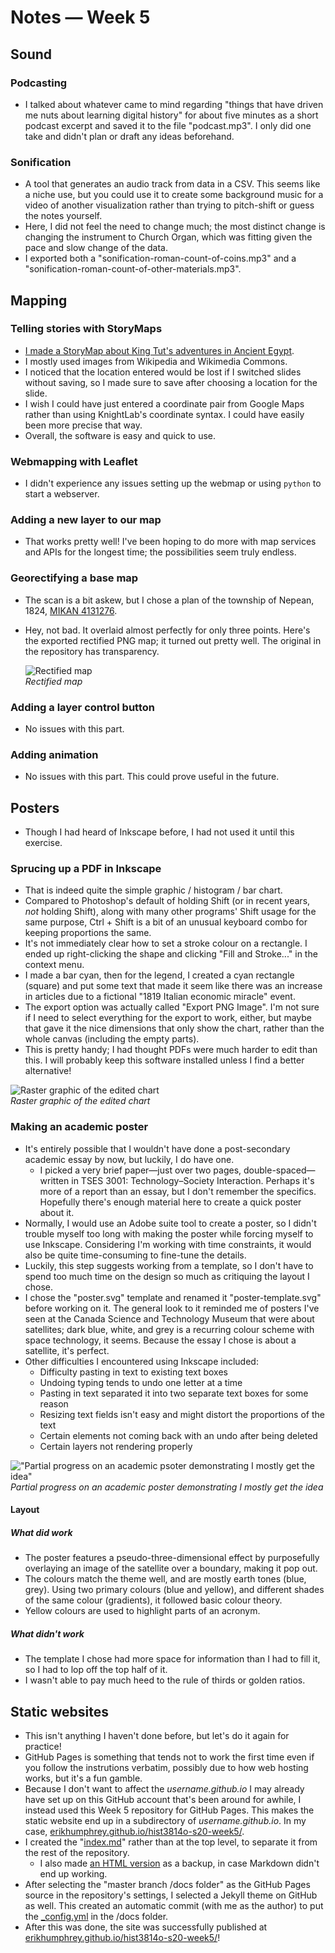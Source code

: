 # Notes — Week 5

## Sound

### Podcasting

* I talked about whatever came to mind regarding "things that have driven me nuts about learning digital history" for about five minutes as a short podcast excerpt and saved it to the file "podcast.mp3". I only did one take and didn't plan or draft any ideas beforehand.

### Sonification

* A tool that generates an audio track from data in a CSV. This seems like a niche use, but you could use it to create some background music for a video of another visualization rather than trying to pitch-shift or guess the notes yourself.
* Here, I did not feel the need to change much; the most distinct change is changing the instrument to Church Organ, which was fitting given the pace and slow change of the data.
* I exported both a "sonification-roman-count-of-coins.mp3" and a "sonification-roman-count-of-other-materials.mp3".

## Mapping

### Telling stories with StoryMaps

* [I made a StoryMap about King Tut's adventures in Ancient Egypt](https://uploads.knightlab.com/storymapjs/d1b23d0d71274aab66568347ebc8e1d4/demo-story-map/index.html).
* I mostly used images from Wikipedia and Wikimedia Commons.
* I noticed that the location entered would be lost if I switched slides without saving, so I made sure to save after choosing a location for the slide.
* I wish I could have just entered a coordinate pair from Google Maps rather than using KnightLab's coordinate syntax. I could have easily been more precise that way.
* Overall, the software is easy and quick to use.

### Webmapping with Leaflet

* I didn't experience any issues setting up the webmap or using `python` to start a webserver.

### Adding a new layer to our map

* That works pretty well! I've been hoping to do more with map services and APIs for the longest time; the possibilities seem truly endless.

### Georectifying a base map

* The scan is a bit askew, but I chose a plan of the township of Nepean, 1824, [MIKAN 4131276](http://collectionscanada.gc.ca/ourl/res.php?url_ver=Z39.88-2004&url_tim=2020-06-16T21%3A37%3A12Z&url_ctx_fmt=info%3Aofi%2Ffmt%3Akev%3Amtx%3Actx&rft_dat=4131276&rfr_id=info%3Asid%2Fcollectionscanada.gc.ca%3Apam&lang=eng). 
* Hey, not bad. It overlaid almost perfectly for only three points. Here's the exported rectified PNG map; it turned out pretty well. The original in the repository has transparency.

  ![Rectified map](https://i.imgur.com/FqFwCZH.jpg "Rectified map")  
  *Rectified map*

### Adding a layer control button

* No issues with this part.

### Adding animation

* No issues with this part. This could prove useful in the future.

## Posters

* Though I had heard of Inkscape before, I had not used it until this exercise.

### Sprucing up a PDF in Inkscape

* That is indeed quite the simple graphic / histogram / bar chart.
* Compared to Photoshop's default of holding Shift (or in recent years, *not* holding Shift), along with many other programs' Shift usage for the same purpose, Ctrl + Shift is a bit of an unusual keyboard combo for keeping proportions the same.
* It's not immediately clear how to set a stroke colour on a rectangle. I ended up right-clicking the shape and clicking "Fill and Stroke..." in the context menu.
* I made a bar cyan, then for the legend, I created a cyan rectangle (square) and put some text that made it seem like there was an increase in articles due to a fictional "1819 Italian economic miracle" event.
* The export option was actually called "Export PNG Image". I'm not sure if I need to select everything for the export to work, either, but maybe that gave it the nice dimensions that only show the chart, rather than the whole canvas (including the empty parts).
* This is pretty handy; I had thought PDFs were much harder to edit than this. I will probably keep this software installed unless I find a better alternative!

![Raster graphic of the edited chart](https://i.imgur.com/ofyssWT.png "Raster graphic of the edited chart")  
*Raster graphic of the edited chart*

### Making an academic poster

* It's entirely possible that I wouldn't have done a post-secondary academic essay by now, but luckily, I do have one.
  * I picked a very brief paper—just over two pages, double-spaced—written in TSES 3001: Technology–Society Interaction. Perhaps it's more of a report than an essay, but I don't remember the specifics. Hopefully there's enough material here to create a quick poster about it. 
* Normally, I would use an Adobe suite tool to create a poster, so I didn't trouble myself too long with making the poster while forcing myself to use Inkscape. Considering I'm working with time constraints, it would also be quite time-consuming to fine-tune the details.
* Luckily, this step suggests working from a template, so I don't have to spend too much time on the design so much as critiquing the layout I chose.
* I chose the "poster.svg" template and renamed it "poster-template.svg" before working on it. The general look to it reminded me of posters I've seen at the Canada Science and Technology Museum that were about satellites; dark blue, white, and grey is a recurring colour scheme with space technology, it seems. Because the essay I chose is about a satellite, it's perfect.
* Other difficulties I encountered using Inkscape included:
  * Difficulty pasting in text to existing text boxes
  * Undoing typing tends to undo one letter at a time
  * Pasting in text separated it into two separate text boxes for some reason
  * Resizing text fields isn't easy and might distort the proportions of the text
  * Certain elements not coming back with an undo after being deleted
  * Certain layers not rendering properly

!["Partial progress on an academic psoter demonstrating I mostly get the idea"](https://i.imgur.com/V2BgdUW.jpg "Partial progress on an academic poster demonstrating I mostly get the idea")
*Partial progress on an academic poster demonstrating I mostly get the idea*

#### Layout

##### What did work

* The poster features a pseudo-three-dimensional effect by purposefully overlaying an image of the satellite over a boundary, making it pop out.
* The colours match the theme well, and are mostly earth tones (blue, grey). Using two primary colours (blue and yellow), and different shades of the same colour (gradients), it followed basic colour theory.
* Yellow colours are used to highlight parts of an acronym.

##### What didn't work

* The template I chose had more space for information than I had to fill it, so I had to lop off the top half of it.
* I wasn't able to pay much heed to the rule of thirds or golden ratios.

## Static websites

* This isn't anything I haven't done before, but let's do it again for practice!
* GitHub Pages is something that tends not to work the first time even if you follow the instrutions verbatim, possibly due to how web hosting works, but it's a fun gamble.
* Because I don't want to affect the *username.github.io* I may already have set up on this GitHub account that's been around for awhile, I instead used this Week 5 repository for GitHub Pages. This makes the static website end up in a subdirectory of *username.github.io*. In my case, [erikhumphrey.github.io/hist3814o-s20-week5/](https://erikhumphrey.github.io/hist3814o-s20-week5/).
* I created the "[index.md](docs/index.md)" rather than at the top level, to separate it from the rest of the repository.
  * I also made [an HTML version](static-websites/unused-index.html) as a backup, in case Markdown didn't end up working.
* After selecting the "master branch /docs folder" as the GitHub Pages source in the repository's settings, I selected a Jekyll theme on GitHub as well. This created an automatic commit (with me as the author) to put the [_config.yml](docs/_config.yml) in the /docs folder.
* After this was done, the site was successfully published at [erikhumphrey.github.io/hist3814o-s20-week5/](https://erikhumphrey.github.io/hist3814o-s20-week5/)!
